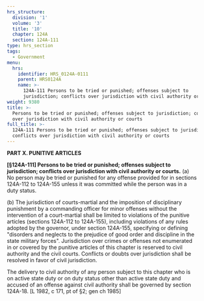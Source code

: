 ```yaml
---
hrs_structure:
  division: '1'
  volume: '3'
  title: '10'
  chapter: 124A
  section: 124A-111
type: hrs_section
tags:
  - Government
menu:
  hrs:
    identifier: HRS_0124A-0111
    parent: HRS0124A
    name: >-
      124A-111 Persons to be tried or punished; offenses subject to
      jurisdiction; conflicts over jurisdiction with civil authority or courts
weight: 9380
title: >-
  Persons to be tried or punished; offenses subject to jurisdiction; conflicts
  over jurisdiction with civil authority or courts
full_title: >-
  124A-111 Persons to be tried or punished; offenses subject to jurisdiction;
  conflicts over jurisdiction with civil authority or courts
---
```

**PART X. PUNITIVE ARTICLES**

**[§124A-111] Persons to be tried or punished; offenses subject to jurisdiction; conflicts over jurisdiction with civil authority or courts.** (a) No person may be tried or punished for any offense provided for in sections 124A-112 to 124A-155 unless it was committed while the person was in a duty status.

(b) The jurisdiction of courts-martial and the imposition of disciplinary punishment by a commanding officer for minor offenses without the intervention of a court-martial shall be limited to violations of the punitive articles (sections 124A-112 to 124A-155), including violations of any rules adopted by the governor, under section 124A-155, specifying or defining "disorders and neglects to the prejudice of good order and discipline in the state military forces". Jurisdiction over crimes or offenses not enumerated in or covered by the punitive articles of this chapter is reserved to civil authority and the civil courts. Conflicts or doubts over jurisdiction shall be resolved in favor of civil jurisdiction.

The delivery to civil authority of any person subject to this chapter who is on active state duty or on duty status other than active state duty and accused of an offense against civil authority shall be governed by section 124A-18\. [L 1982, c 171, pt of §2; gen ch 1985]